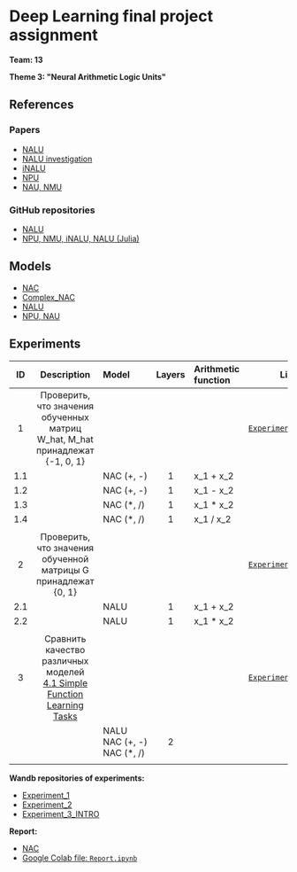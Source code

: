 
# Deep Learning final project assignment

**Team: 13**

**Theme 3: "Neural Arithmetic Logic Units"**

## References

### Papers
- [NALU](https://arxiv.org/pdf/1808.00508.pdf)
- [NALU investigation](https://github.com/FrederikWarburg/latent_disagreement)
- [iNALU](https://arxiv.org/pdf/2003.07629v1.pdf)
- [NPU](https://arxiv.org/pdf/2006.01681.pdf)
- [NAU, NMU](https://openreview.net/pdf?id=H1gNOeHKPS)

### GitHub repositories
- [NALU](https://github.com/kevinzakka/NALU-pytorch)
- [NPU, NMU, iNALU, NALU (Julia)](https://github.com/nmheim/NeuralArithmetic.jl)

## Models

- [NAC](./models/nac.py)
- [Complex_NAC](./models/complex_nac.py)
- [NALU](./models/nalu.py)
- [NPU, NAU](./models/npu.py)


## Experiments

| ID | Description | Model | Layers | Arithmetic function | Link |
| :-: | :-: | :-- | :-: | :-- | :-: |
| 1 | Проверить, <br /> что значения обученных матриц <br /> W_hat, M_hat принадлежат {-1, 0, 1} | | | | [`Experiment_1.ipynb`](Experiment_1.ipynb) |
| 1.1 | | NAC&#160;(+,&#160;-) | 1 | x_1 + x_2 | |
| 1.2 | | NAC&#160;(+,&#160;-) | 1 | x_1 - x_2 | |
| 1.3 | | NAC&#160;(*,&#160;/) | 1 | x_1 * x_2 | |
| 1.4 | | NAC&#160;(*,&#160;/) | 1 | x_1 / x_2 | |
| | | | | |
| 2 | Проверить, <br /> что значения обученной матрицы G <br /> принадлежат {0, 1} | | | | [`Experiment_2.ipynb`](Experiment_2.ipynb) |
| 2.1 | | NALU | 1 | x_1 + x_2 | |
| 2.2 | | NALU | 1 | x_1 * x_2 | |
| | | | | |
| 3 | Сравнить качество различных моделей <br /> [4.1 Simple Function Learning Tasks](https://papers.nips.cc/paper/2018/file/0e64a7b00c83e3d22ce6b3acf2c582b6-Paper.pdf) | | | | [`Experiment_3.ipynb`](Experiment_3.ipynb) |
| | | NALU <br /> NAC&#160;(+,&#160;-) <br /> NAC&#160;(*,&#160;/) | 2 |  | |
| | | | | |



**Wandb repositories of experiments:**

- [Experiment_1](https://wandb.ai/galmitr/Experiment_1)
- [Experiment_2](https://wandb.ai/galmitr/Experiment_2)
- [Experiment_3_INTRO](https://wandb.ai/galmitr/INTERPOLATION)


**Report:**

- [NAC](Report.ipynb)
- [Google Colab file: `Report.ipynb`](https://colab.research.google.com/drive/1icQ92gBv-kuD7pY39xzeKBe6cJx9pAyU?usp=sharing)
